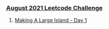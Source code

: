 ### [August 2021 Leetcode Challenge](https://leetcode.com/explore/featured/card/august-leetcoding-challenge-2021/)

1. [Making A Large Island - Day 1](/_2021/_08_august2021/Day_01_827_Making_A_Large_Island.java) 

